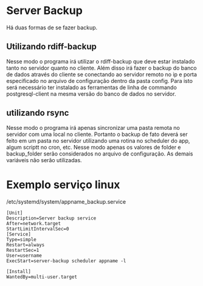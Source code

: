 # Server Backup

Há duas formas de se fazer backup.

## Utilizando rdiff-backup

Nesse modo o programa irá utilizar o rdiff-backup que deve estar instalado tanto no servidor quanto no cliente. Além disso irá fazer o backup do banco de dados através do cliente se conectando ao servidor remoto no ip e porta especificado no arquivo de configuração dentro da pasta config. Para isto será necessário ter instalado as ferramentas de linha de commando postgresql-client na mesma versão do banco de dados no servidor.

## utilizando rsync

Nesse modo o programa irá apenas sincronizar uma pasta remota no servidor com uma local no cliente. Portanto o backup de fato deverá ser feito em um pasta no servidor utilizando uma rotina no scheduler do app, algum scriptt no cron, etc. Nesse modo apenas os valores de folder e backup_folder serão considerados no arquivo de configuração. As demais variáveis não serão utilizadas.


# Exemplo serviço linux
/etc/systemd/system/appname_backup.service
```
[Unit]
Description=Server backup service
After=network.target
StartLimitIntervalSec=0
[Service]
Type=simple
Restart=always
RestartSec=1
User=username
ExecStart=server-backup scheduler appname -l

[Install]
WantedBy=multi-user.target
```
